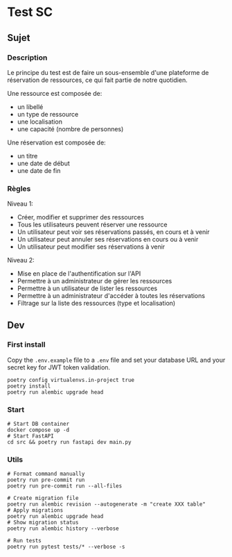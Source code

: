 # Test SC

## Sujet
### Description
Le principe du test est de faire un sous-ensemble d'une plateforme de réservation de ressources, ce qui fait partie de notre quotidien.

Une ressource est composée de:
* un libellé
* un type de ressource
* une localisation
* une capacité (nombre de personnes)

Une réservation est composée de:
* un titre
* une date de début
* une date de fin

### Règles
Niveau 1:
* Créer, modifier et supprimer des ressources
* Tous les utilisateurs peuvent réserver une ressource
* Un utilisateur peut voir ses réservations passés, en cours et à venir
* Un utilisateur peut annuler ses réservations en cours ou à venir
* Un utilisateur peut modifier ses réservations à venir

Niveau 2:
* Mise en place de l'authentification sur l'API
* Permettre à un administrateur de gérer les ressources
* Permettre à un utilisateur de lister les ressources
* Permettre à un administrateur d'accéder à toutes les réservations
* Filtrage sur la liste des ressources (type et localisation)

## Dev
### First install
Copy the `.env.example` file to a `.env` file and set your database URL and your secret key for JWT token validation.

```
poetry config virtualenvs.in-project true
poetry install
poetry run alembic upgrade head
```

### Start
```
# Start DB container
docker compose up -d
# Start FastAPI
cd src && poetry run fastapi dev main.py
```

### Utils
```
# Format command manually
poetry run pre-commit run
poetry run pre-commit run --all-files

# Create migration file
poetry run alembic revision --autogenerate -m "create XXX table"
# Apply migrations
poetry run alembic upgrade head
# Show migration status
poetry run alembic history --verbose

# Run tests
poetry run pytest tests/* --verbose -s
```
